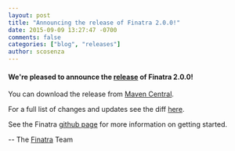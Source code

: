 ```yaml
---
layout: post
title: "Announcing the release of Finatra 2.0.0!"
date: 2015-09-09 13:27:47 -0700
comments: false
categories: ["blog", "releases"]
author: scosenza
---
```


#### We're pleased to announce the [release](https://github.com/twitter/finatra/releases/tag/v2.0.0) of Finatra 2.0.0!

You can download the release from [Maven Central][maven-central].

For a full list of changes and updates see the diff [here](https://github.com/twitter/finatra/compare/v2.0.0.M2...v2.0.0).

See the Finatra [github page](https://github.com/twitter/finatra) for more information on getting started.

-- The [Finatra](https://groups.google.com/forum/#!forum/finatra-users) Team

[maven-central]: http://search.maven.org/#search%7Cga%7C1%7Cg%3A%22com.twitter.finatra%22%20AND%20v%3A%222.0.0%22
